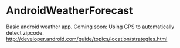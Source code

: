 AndroidWeatherForecast
======================
Basic android weather app.
Coming soon: Using GPS to automatically detect zipcode.
http://developer.android.com/guide/topics/location/strategies.html
